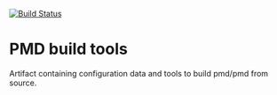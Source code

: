 [![Build Status](https://travis-ci.org/pmd/pmd.svg?branch=master)](https://travis-ci.org/pmd/pmd)

# PMD build tools

Artifact containing configuration data and tools to build pmd/pmd from source.
